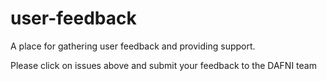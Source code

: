# user-feedback
A place for gathering user feedback and providing support.

Please click on issues above and submit your feedback to the DAFNI team
